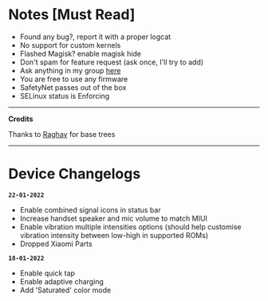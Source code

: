 
# Notes [Must Read]

 - Found any bug?, report it with a proper logcat
 - No support for custom kernels 
 - Flashed Magisk? enable magisk hide
 - Don't spam for feature request (ask once, I'll try to add) 
 - Ask anything in my group [here](https://t.me/chandeler_s_chat) 
 - You are free to use any firmware
 - SafetyNet passes out of the box
 - SELinux status is Enforcing
  
---

**Credits**

Thanks to [Raghav](https://github.com/raghavt20) for base trees
 
 ---
 
# Device Changelogs

**`22-01-2022`**
 - Enable combined signal icons in status bar
 - Increase handset speaker and mic volume to match MIUI
 - Enable vibration multiple intensities options (should help customise vibration intensity between low-high in supported ROMs)
 - Dropped Xiaomi Parts

**`18-01-2022`**
 - Enable quick tap
 - Enable adaptive charging 
 - Add 'Saturated' color mode
